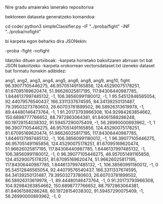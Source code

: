 Nire gradu amaierako lanerako repositorioa

bektoreen dataseta generatzeko komandoa:

cd code/
python3 simpleClassifier.py -iF "../proba/fight" -iNF "../proba/nofight"

bi karpeta egon beharko dira JSONekin:

-proba
	-fight
	-nofight

Idatziko dituen artxiboak:
-karpeta horietako bakoitzaren abrruan txt bat JSON bakoitzeko
-karpeta orokorrean vectorsdataset.txt izeneko dataset bat formatu honekin adibidez:

ang1, ang2, ang3, ang4, ang5, ang6, ang8, ang9, ang10, fight
96.39077105446275, 46.957051491165856, 124.45290075178251, 81.67095169620474, 51.96626025817195, 117.84306440987785, 1.8446137997485132, -1, 106.38560991180012, -1, 1
95.54512846565054, 92.44079576540437, 166.3311337674595, 84.34139250131487, 79.39503273780603, 26.60703781899502, 86.58926313619978, -1, 89.44480146473764, -1, 1
91.20173793966308, 104.92984263854662, 150.6898777766652, 88.7972863064381, 81.84061588286248, 60.19728154038302, 91.59457290075409, -1, 56.26990000893962, -1, 1
96.39077105446275, 46.957051491165856, 124.45290075178251, 81.67095169620474, 51.96626025817195, 117.84306440987785, 1.8446137997485132, -1, 106.38560991180012, -1, 1
96.39077105446275, 46.957051491165856, 124.45290075178251, 81.67095169620474, 51.96626025817195, 117.84306440987785, 1.8446137997485132, -1, 106.38560991180012, -1, 0
96.39077105446275, 46.957051491165856, 124.45290075178251, 81.67095169620474, 51.96626025817195, 117.84306440987785, 1.8446137997485132, -1, 106.38560991180012, -1, 0
95.54512846565054, 92.44079576540437, 166.3311337674595, 84.34139250131487, 79.39503273780603, 26.60703781899502, 86.58926313619978, -1, 89.44480146473764, -1, 0
91.20173793966308, 104.92984263854662, 150.6898777766652, 88.7972863064381, 81.84061588286248, 60.19728154038302, 91.59457290075409, -1, 56.26990000893962, -1, 0
